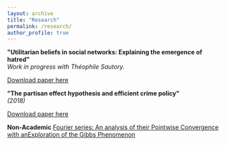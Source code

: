 ```yaml
---
layout: archive
title: "Research"
permalink: /research/
author_profile: true
---
```


**"Utilitarian beliefs in social networks: Explaining the
emergence of hatred"**  
*Work in progress with Théophile Sautory.*

[Download paper here](http://Houdanait.github.io/files/paper_hatred.pdf) 

**"The partisan effect hypothesis and efficient crime policy"**  
*(2018)*

[Download paper here](http://Houdanait.github.io/files/paper_crime.pdf) 

**Non-Academic**
[Fourier series:  An analysis of their Pointwise Convergence with anExploration of the Gibbs Phenomenon](http://Houdanait.github.io/files/Maths_Paper.pdf)

